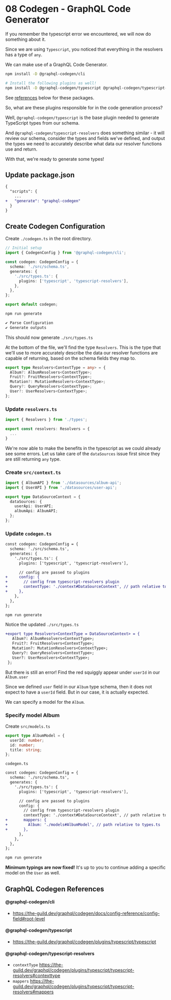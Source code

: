 # 08 Codegen - GraphQL Code Generator

If you remember the typescript error we encountered, we will now do something about it.

Since we are using `Typescript`, you noticed that everything in the resolvers has a type of `any`.

We can make use of a GraphQL Code Generator.

```bash
npm install -D @graphql-codegen/cli

# Install the following plugins as well!
npm install -D @graphql-codegen/typescript @graphql-codegen/typescript-resolvers
```

See [references](#graphql-codegen-references) below for these packages.

So, what are these plugins responsible for in the code generation process?

Well, `@graphql-codegen/typescript` is the base plugin needed to generate TypeScript types from our schema.

And `@graphql-codegen/typescript-resolvers` does something similar - it will review our schema, consider the types and fields we've defined, and output the types we need to accurately describe what data our resolver functions use and return.

With that, we're ready to generate some types!

## Update package.json

```diff
{
  "scripts": {
    ...
+   "generate": "graphql-codegen"
  }
}
```

## Create Codegen Configuration

Create `./codegen.ts` in the root directory.

```ts
// Initial setup
import { CodegenConfig } from '@graphql-codegen/cli';

const codegen: CodegenConfig = {
  schema: './src/schema.ts',
  generates: {
    './src/types.ts': {
      plugins: ['typescript', 'typescript-resolvers'],
    },
  },
};

export default codegen;
```

```bash
npm run generate
```

```bash
✔ Parse Configuration
✔ Generate outputs
```

This should now generate `./src/types.ts`

At the bottom of the file, we'll find the type `Resolvers`. This is the type that we'll use to more accurately describe the data our resolver functions are capable of returning, based on the schema fields they map to.

```ts
export type Resolvers<ContextType = any> = {
  Album?: AlbumResolvers<ContextType>;
  Fruit?: FruitResolvers<ContextType>;
  Mutation?: MutationResolvers<ContextType>;
  Query?: QueryResolvers<ContextType>;
  User?: UserResolvers<ContextType>;
};
```

### Update `resolvers.ts`

```ts
import { Resolvers } from './types';

export const resolvers: Resolvers = {
  ...
}
```

We're now able to make the benefits in the typescript as we could already see some errors. Let us take care of the `dataSources` issue first since they are still returning `any` type.

### Create `src/context.ts`

```ts
import { AlbumAPI } from './datasources/album-api';
import { UserAPI } from './datasources/user-api';

export type DataSourceContext = {
  dataSources: {
    userApi: UserAPI;
    albumApi: AlbumAPI;
  };
};
```

### Update `codegen.ts`

```diff
const codegen: CodegenConfig = {
  schema: './src/schema.ts',
  generates: {
    './src/types.ts': {
      plugins: ['typescript', 'typescript-resolvers'],

      // config are passed to plugins
+     config: {
+       // config from typescript-resolvers plugin
+       contextType: './context#DataSourceContext', // path relative to types.ts
+     },
    },
  },
};
```

```bash
npm run generate
```

Notice the updated `./src/types.ts`

```diff
+export type Resolvers<ContextType = DataSourceContext> = {
   Album?: AlbumResolvers<ContextType>;
   Fruit?: FruitResolvers<ContextType>;
   Mutation?: MutationResolvers<ContextType>;
   Query?: QueryResolvers<ContextType>;
   User?: UserResolvers<ContextType>;
 };
```

But there is still an error! Find the red squiggly appear under `userId` in our `Album.user`

Since we defined `user` field in our `Album` type schema, then it does not expect to have a `userId` field. But in our case, it is actually expected.

We can specify a model for the `Album`.

### Specify model Album

Create `src/models.ts`

```ts
export type AlbumModel = {
  userId: number;
  id: number;
  title: string;
};
```

`codegen.ts`

```diff
const codegen: CodegenConfig = {
  schema: './src/schema.ts',
  generates: {
    './src/types.ts': {
      plugins: ['typescript', 'typescript-resolvers'],

      // config are passed to plugins
      config: {
        // config from typescript-resolvers plugin
        contextType: './context#DataSourceContext', // path relative to types.ts
+       mappers: {
+         Album: './models#AlbumModel', // path relative to types.ts
+       },
      },
    },
  },
};
```

```bash
npm run generate
```

**Minimum typings are now fixed!** It's up to you to continue adding a specific model on the `User` as well.

## GraphQL Codegen References

#### @graphql-codegen/cli

- https://the-guild.dev/graphql/codegen/docs/config-reference/config-field#root-level

#### @graphql-codegen/typescript

- https://the-guild.dev/graphql/codegen/plugins/typescript/typescript

#### @graphql-codegen/typescript-resolvers

- `contextType` https://the-guild.dev/graphql/codegen/plugins/typescript/typescript-resolvers#contexttype
- `mappers` https://the-guild.dev/graphql/codegen/plugins/typescript/typescript-resolvers#mappers
